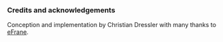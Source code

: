 ### Credits and acknowledgements

Conception and implementation by Christian Dressler with many thanks to [eFrane](https://github.com/eFrane).
